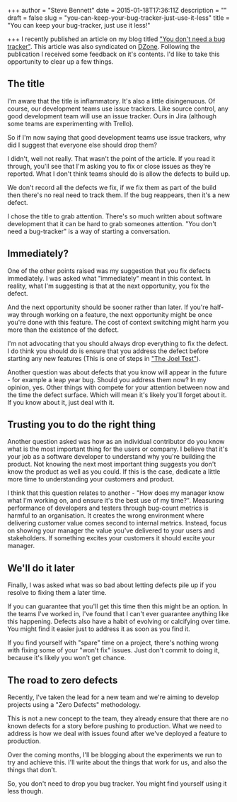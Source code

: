 +++
author = "Steve Bennett"
date = 2015-01-18T17:36:11Z
description = ""
draft = false
slug = "you-can-keep-your-bug-tracker-just-use-it-less"
title = "You can keep your bug-tracker, just use it less!"

+++
I recently published an article on my blog titled ["You don't need a bug tracker"](http://www.stevebennett.co/blog/2015/1/15/you-dont-need-a-bug-tracker). This article was also syndicated on [DZone](http://css.dzone.com/articles/you-dont-need-bug-tracker). Following the publication I received some feedback on it's contents. I'd like to take this opportunity to clear up a few things.

## The title
I'm aware that the title is inflammatory. It's also a little disingenuous. Of course, our development teams use issue trackers. Like source control, any good development team will use an issue tracker. Ours in Jira (although some teams are experimenting with Trello).

So if I'm now saying that good development teams use issue trackers, why did I suggest that everyone else should drop them?

I didn't, well not really. That wasn't the point of the article. If you read it through, you'll see that I'm asking you to fix or close issues as they're reported. What I don't think teams should do is allow the defects to build up.

We don't record all the defects we fix, if we fix them as part of the build then there's no real need to track them. If the bug reappears, then it's a new defect.

I chose the title to grab attention. There's so much written about software development that it can be hard to grab someones attention. "You don't need a bug-tracker" is a way of starting a conversation.

## Immediately?
One of the other points raised was my suggestion that you fix defects immediately. I was asked what "immediately" meant in this context. In reality, what I'm suggesting is that at the next opportunity, you fix the defect.

And the next opportunity should be sooner rather than later. If you're half-way through working on a feature, the next opportunity might be once you're done with this feature. The cost of context switching might harm you more than the existence of the defect.

I'm not advocating that you should always drop everything to fix the defect. I do think you should do is ensure that you address the defect before starting any new features (This is one of steps in ["The Joel Test"](http://www.joelonsoftware.com/articles/fog0000000043.html)).

Another question was about defects that you know will appear in the future - for example a leap year bug. Should you address them now? In my opinion, yes. Other things with compete for your attention between now and the time the defect surface. Which will mean it's likely you'll forget about it. If you know about it, just deal with it.

## Trusting you to do the right thing
Another question asked was how as an individual contributor do you know what is the most important thing for the users or company. I believe that it's your job as a software developer to understand why you're building the product. Not knowing the next most important thing suggests you don't know the product as well as you could. If this is the case, dedicate a little more time to understanding your customers and product.

I think that this question relates to another - "How does my manager know what I'm working on, and ensure it's the best use of my time?". Measuring performance of developers and testers through bug-count metrics is harmful to an organisation. It creates the wrong environment where delivering customer value comes second to internal metrics. Instead, focus on showing your manager the value you've delivered to your users and stakeholders. If something excites your customers it should excite your manager.

## We'll do it later
Finally, I was asked what was so bad about letting defects pile up if you resolve to fixing them a later time.

If you can guarantee that you'll get this time then this might be an option. In the teams I've worked in, I've found that I can't ever guarantee anything like this happening. Defects also have a habit of evolving or calcifying over time. You might find it easier just to address it as soon as you find it.

If you find yourself with "spare" time on a project, there's nothing wrong with fixing some of your "won't fix" issues. Just don't commit to doing it, because it's likely you won't get chance.

## The road to zero defects
Recently, I've taken the lead for a new team and we're aiming to develop projects using a "Zero Defects" methodology.

This is not a new concept to the team, they already ensure that there are no known defects for a story before pushing to production. What we need to address is how we deal with issues found after we've deployed a feature to production.

Over the coming months, I'll be blogging about the experiments we run to try and achieve this. I'll write about the things that work for us, and also the things that don't.

So, you don't need to drop you bug tracker. You might find yourself using it less though.

